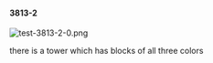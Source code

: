 #### 3813-2
![test-3813-2-0.png](https://github.com/lil-lab/nlvr/raw/master/nlvr/test/images/4/test-3813-2-0.png "test-3813-2-0.png")

there is a tower which has blocks of all three colors